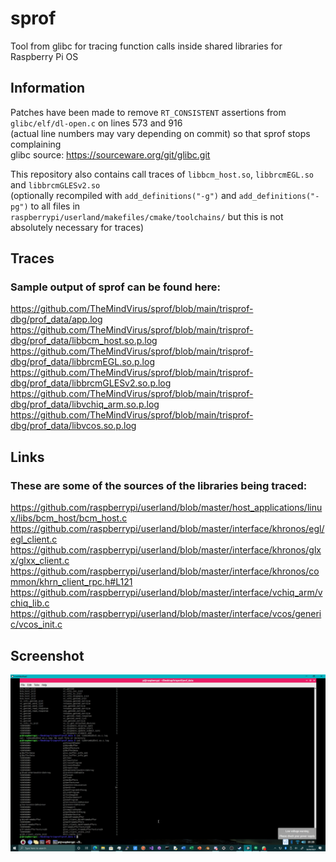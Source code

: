 # sprof
Tool from glibc for tracing function calls inside shared libraries for Raspberry Pi OS

## Information
Patches have been made to remove `RT_CONSISTENT` assertions from `glibc/elf/dl-open.c` on lines 573 and 916 \
(actual line numbers may vary depending on commit) so that sprof stops complaining \
glibc source: https://sourceware.org/git/glibc.git

This repository also contains call traces of `libbcm_host.so`, `libbrcmEGL.so` and `libbrcmGLESv2.so` \
(optionally recompiled with `add_definitions("-g")` and `add_definitions("-pg")` to all files in \
`raspberrypi/userland/makefiles/cmake/toolchains/` but this is not absolutely necessary for traces)

## Traces
### Sample output of sprof can be found here:
https://github.com/TheMindVirus/sprof/blob/main/trisprof-dbg/prof_data/app.log \
https://github.com/TheMindVirus/sprof/blob/main/trisprof-dbg/prof_data/libbcm_host.so.p.log \
https://github.com/TheMindVirus/sprof/blob/main/trisprof-dbg/prof_data/libbrcmEGL.so.p.log \
https://github.com/TheMindVirus/sprof/blob/main/trisprof-dbg/prof_data/libbrcmGLESv2.so.p.log \
https://github.com/TheMindVirus/sprof/blob/main/trisprof-dbg/prof_data/libvchiq_arm.so.p.log \
https://github.com/TheMindVirus/sprof/blob/main/trisprof-dbg/prof_data/libvcos.so.p.log

## Links
### These are some of the sources of the libraries being traced:
https://github.com/raspberrypi/userland/blob/master/host_applications/linux/libs/bcm_host/bcm_host.c \
https://github.com/raspberrypi/userland/blob/master/interface/khronos/egl/egl_client.c \
https://github.com/raspberrypi/userland/blob/master/interface/khronos/glxx/glxx_client.c \
https://github.com/raspberrypi/userland/blob/master/interface/khronos/common/khrn_client_rpc.h#L121 \
https://github.com/raspberrypi/userland/blob/master/interface/vchiq_arm/vchiq_lib.c \
https://github.com/raspberrypi/userland/blob/master/interface/vcos/generic/vcos_init.c

## Screenshot
![glcalls](https://github.com/TheMindVirus/sprof/blob/main/glcalls.png)

